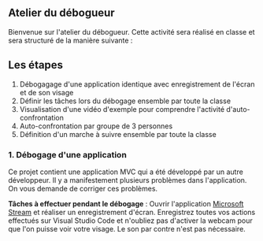 ## Atelier du débogueur

Bienvenue sur l'atelier du débogueur. Cette activité sera réalisé en classe et sera structuré de la manière suivante :

## Les étapes

1. Débogagage d'une application identique avec enregistrement de l'écran et de son visage
2. Définir les tâches lors du débogage ensemble par toute la classe
3. Visualisation d'une vidéo d'exemple pour comprendre l'activité d'auto-confrontation
5. Auto-confrontation par groupe de 3 personnes
6. Définition d'un marche à suivre ensemble par toute la classe

### 1. Débogage d'une application

Ce projet contient une application MVC qui a été développé par un autre développeur. Il y a manifestement plusieurs problèmes dans l'application. On vous demande de corriger ces problèmes.

**Tâches à effectuer pendant le débogage** : Ouvrir l'application [Microsoft Stream](https://www.office.com/launch/Stream/) et réaliser un enregistrement d'écran. Enregistrez toutes vos actions effectués sur Visual Studio Code et n'oubliez pas d'activer la webcam pour que l'on puisse voir votre visage. Le son par contre n'est pas nécessaire.


